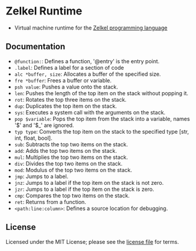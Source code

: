# Zelkel Runtime
- Virtual machine runtime for the [Zelkel programming language](https://github.com/johron/zelkel)

## Documentation
- `@function:`: Defines a function, '@entry' is the entry point.
- `.label`: Defines a label for a section of code
- `alc *buffer, size`: Allocates a buffer of the specified size.
- `fre *buffer`: Frees a buffer or variable.
- `psh value`: Pushes a value onto the stack.
- `len`: Pushes the length of the top item on the stack without popping it.
- `rot`: Rotates the top three items on the stack.
- `dup`: Duplicates the top item on the stack.
- `sys`: Executes a system call with the arguments on the stack.
- `pop $variable`: Pops the top item from the stack into a variable, names '\$' and '\$_' are ignored.
- `typ type`: Converts the top item on the stack to the specified type [str, int, float, bool].
- `sub`: Subtracts the top two items on the stack.
- `add`: Adds the top two items on the stack.
- `mul`: Multiplies the top two items on the stack.
- `div`: Divides the top two items on the stack.
- `mod`: Modulus of the top two items on the stack.
- `jmp`: Jumps to a label.
- `jnz`: Jumps to a label if the top item on the stack is not zero.
- `jzr`: Jumps to a label if the top item on the stack is zero.
- `cmp`: Compares the top two items on the stack.
- `ret`: Returns from a function.
- `<path:line:column>`: Defines a source location for debugging.

## License
Licensed under the MIT License; please see the [license file](LICENSE.md) for terms.
